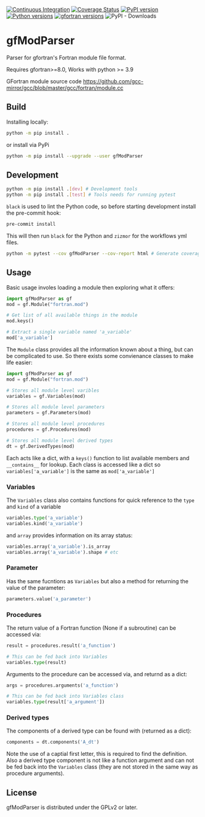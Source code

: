 [![Continuous Integration](https://github.com/rjfarmer/gfmodparser/actions/workflows/linux.yml/badge.svg)](https://github.com/rjfarmer/gfmodparser/actions/workflows/linux.yml)
[![Coverage Status](https://coveralls.io/repos/github/rjfarmer/gfModParser/badge.svg)](https://coveralls.io/github/rjfarmer/gfModParser)
[![PyPI version](https://badge.fury.io/py/gfmodparser.svg)](https://badge.fury.io/py/gfmodparser)
[![Python versions](https://img.shields.io/pypi/pyversions/gfmodparser.svg)](https://img.shields.io/pypi/pyversions/gfmodparser.svg)
[![gfortran versions](https://img.shields.io/badge/gfortran-8%7C9%7C10%7C11%7C12%7C13%7C14%7C15-blue)](https://img.shields.io/badge/gfortran-8%7C9%7C10%7C11%7C12%7C13%7C14%7C15-blue)
![PyPI - Downloads](https://img.shields.io/pypi/dm/gfmodparser)


# gfModParser
Parser for gfortran's Fortran module file format. 

Requires gfortran>=8.0, Works with python >= 3.9

GFortran module source code https://github.com/gcc-mirror/gcc/blob/master/gcc/fortran/module.cc

## Build
Installing locally:
````bash
python -m pip install .
````

or install via PyPi
````bash
python -m pip install --upgrade --user gfModParser
````


## Development
````bash
python -m pip install .[dev] # Development tools
python -m pip install .[test] # Tools needs for running pytest
````

``black`` is used to lint the Python code, so before starting development install the pre-commit hook:

````bash
pre-commit install
````

This will then run ``black`` for the Python and ``zizmor`` for the workflows yml files.

````bash
python -m pytest --cov gfModParser --cov-report html # Generate coverage report
````

## Usage

Basic usage involes loading a module then exploring what it offers:

````python
import gfModParser as gf
mod = gf.Module("fortran.mod")

# Get list of all available things in the module
mod.keys()

# Extract a single variable named 'a_variable'
mod['a_variable']
````

The ``Module`` class provides all the information known about a thing, but can be complicated to use. So there exists some convienance classes to make life easier:

````python
import gfModParser as gf
mod = gf.Module("fortran.mod")

# Stores all module level varibles
variables = gf.Variables(mod)

# Stores all module level parameters
parameters = gf.Parameters(mod)

# Stores all module level procedures
procedures = gf.Procedures(mod)

# Stores all module level derived types
dt = gf.DerivedTypes(mod)
````

Each acts like a dict, with a ``keys()`` function to list available members and ``__contains__`` for lookup. Each class is accessed like a dict so ``variables['a_variable']`` is the same as ``mod['a_variable']``


### Variables
The ``Variables`` class also contains functions for quick reference to the ``type`` and ``kind`` of a variable

````python
variables.type('a_variable')
variables.kind('a_variable')
````

and ``array`` provides information on its array status:

````python
variables.array('a_variable').is_array
variables.array('a_variable').shape # etc
````

### Parameter
Has the same fucntions as ``Variables`` but also a method for returning the value of the parameter:

````python
parameters.value('a_parameter')
````

### Procedures
The return value of a Fortran function (None if a subroutine) can be accessed via:

````python
result = procedures.result('a_function')

# This can be fed back into Variables
variables.type(result)
````

Arguments to the procedure can be accessed via, and returnd as a dict:

````python
args = procedures.arguments('a_function')

# This can be fed back into Variables class
variables.type(result['a_argument'])
````

### Derived types

The components of a derived type can be found with (returned as a dict):

````python
components = dt.components('A_dt')
````

Note the use of a captial first letter, this is required to find the definition. Also a derived type component is not like a function argument and can not be fed back into the ``Variables`` class (they are not stored in the same way as procedure arguments).




## License

gfModParser is distributed under the GPLv2 or later.

